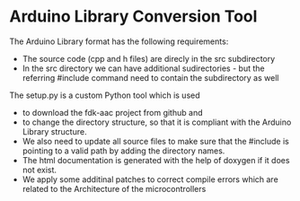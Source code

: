 # Arduino Library Conversion Tool

The Arduino Library format has the following requirements:
- The source code (cpp and h files) are direcly in the src subdirectory
- In the src directory we can have additional sudirectories - but the referring #include command need to contain the subdirectory as well   

The setup.py is a custom Python tool which is used 

- to download the fdk-aac project from github and 
- to change the directory structure, so that it is compliant with the Arduino Library structure.
- We also need to update all source files to make sure that the #include is pointing to a valid path by adding the directory names.
- The html documentation is generated with the help of doxygen if it does not exist.
- We apply some additinal patches to correct compile errors which are related to the Architecture of the microcontrollers

